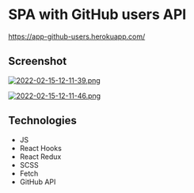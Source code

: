 # SPA with GitHub users API

https://app-github-users.herokuapp.com/

## Screenshot

[![2022-02-15-12-11-39.png](https://i.postimg.cc/3N18MWn5/2022-02-15-12-11-39.png)](https://postimg.cc/wRt8LqC0)

[![2022-02-15-12-11-46.png](https://i.postimg.cc/d1mvdLMk/2022-02-15-12-11-46.png)](https://postimg.cc/9RMvHXQC)

## Technologies

- JS
- React Hooks
- React Redux
- SCSS
- Fetch
- GitHub API
